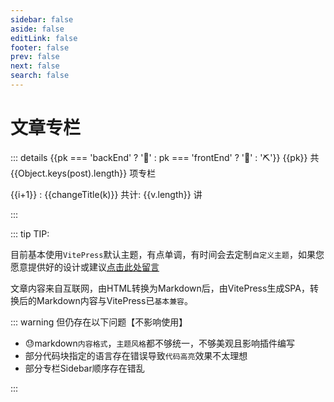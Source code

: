 ```yaml
---
sidebar: false
aside: false
editLink: false
footer: false
prev: false
next: false
search: false
---
```


<script setup>
import {data} from './posts.data.js';
import VPLink from 'vitepress/dist/client/theme-default/components/VPLink.vue';
import VPBadge from 'vitepress/dist/client/theme-default/components/VPBadge.vue';
function changeTitle(str){
​    let t = str.replace(/\s+/g,"");
​    const patten = /[0-9]*(-|_)/;
​    const regExp = patten.exec(t);
​    if (regExp!=null) return t.replace(regExp[0],"").replace("文档","");
​    return str;
}
</script>




# 文章专栏

<div v-for="(post,pk) in data.folder" class="docIndex">

::: details {{pk === 'backEnd' ? ':pill:' : pk === 'frontEnd' ? ':dart:' : ':pick:'}} {{pk}}    <VPBadge :type="Object.keys(post).length>40 ? 'danger' : Object.keys(post).length>20 ? 'warning' : 'tip'">共 {{Object.keys(post).length}} 项专栏</VPBadge>

<p v-for="(v,k,i) in post">
{{i+1}} : <VPLink :href="'/posts/'+pk+'/'+k+'/'+v[0]">
{{changeTitle(k)}} <VPBadge :type="v.length>40 ? 'danger' : v.length>20 ? 'warning' : 'tip'">共计: {{v.length}} 讲</VPBadge></VPLink>

</p>

:::

</div>


::: tip TIP:

目前基本使用`VitePress`默认主题，有点单调，有时间会去定制`自定义主题`，如果您愿意提供好的设计或建议[点击此处留言](https://github.com/laoyitiao/laoyitiao.github.io/issues/new?title=主题设计)

文章内容来自互联网，由HTML转换为Markdown后，由VitePress生成SPA，转换后的Markdown内容与VitePress已`基本兼容`。

::: warning 但仍存在以下问题【不影响使用】

- :sweat:markdown`内容格式`，`主题风格`都不够统一，不够美观且影响插件编写
- 部分代码块指定的语言存在错误导致`代码高亮`效果不太理想
- 部分专栏Sidebar顺序存在错乱

:::
